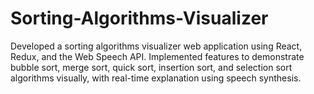 # Sorting-Algorithms-Visualizer
Developed a sorting algorithms visualizer web application using React, Redux, and the Web Speech API. Implemented features to demonstrate bubble sort, merge sort, quick sort, insertion sort, and selection sort algorithms visually, with real-time explanation using speech synthesis. 
